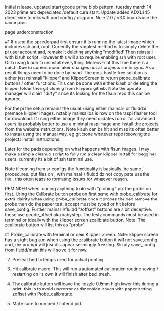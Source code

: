 Initial release. updated start gcode prime blob pattern. tuesday march 14 2023 prime arc depreciated /default cura start.
Update added ADXL345 direct wire to mks wifi port config / diagram. Note 2.0 / v3.0 boards use the same pins. 

page underconstruction 

#1 If using the speederpad first ensure it is running the latest image which includes ssh and, root. Currently the simplest method is to simply delete the pi user account
and, remake it deleting anything "modified' Then reinstall with kiauh script. However this will also require enabling ssh with root user. Or b using kiauh to uninstall
everything. Moreover at this time there is a catch. Due to current moonraker changes not all projects are in sync. As a result things need to be done by hand. The most hastle free solution is either just reinstall "klipper" and KlipperScreen to return probe_calibrate buttons / other functions. This can be done with either kiauh or deleting the klipper folder then git cloning from klippers github. Note the update manager will claim "dirty" since its looking for the flsun repo this can be ignored. 

For the pi the setup remains the usual. using either mainsail or fluiddpi premade klipper images. notably mainsailos is now on the raspi flasher tool for download. 
 If using either image they need updates run or for advanced users its probably better to use a minimal raspiimage and install the projects from the website
instructions. Note kiauh can be hit and miss its often better to install using the manual way. eg  git clone whatever repo following the projects install instructions. 

Later for the pads depending on what happens with flsun images. I may make a simple cleanup script to fully run a clean klipper install for begginer users. currently its a bit of ssh terminal use.  

Note if coming from sr configs the functioality is basically the same / procedures. 
put files on , with mainsail / fluidd do not copy pate use the file.. this often leads to formating issues for whatever reason. 

REMINDER when running anything to do with "probing" put the probe on first. Using the Calibrate button probe on first same with probe_calibrate 
for extra clairity when using probe_calibrate once it probes the bed remove the probe then do the paper test. accept must be typed or hit before 
save_config. Further mainsail/fluidd "zoffset" buttons are a bit deceptive. these use gcode_offset aka babystep.  The testz commands must be used in terminal or ideally with the klipper screen zcalibrate button. Note: The zcalibrate button will list this as "probe" 

#1 Probe_calibrate with terminal or oem Klipper screen. Note: klipper screen has a slight bug atm when using the zcalibrate button it will not save_config and, the prompt will just dissapear seemingly freezing. Simply save_config from fluidd/main this will solve it for now. 

2. Preheat bed to temps used for actual printing. 

3. Hit calibrate macro. This will run a automated calibration routine saving / restarting on its own it will finish after bed_mesh. 

4. The calibrate button will leave the nozzle 0.6mm high lower this during a print. this is to avoid usererror or dimension issues with paper setting zoffset with Probe_calibratate. 

5. Make sure to run bed / hotend pid. 

